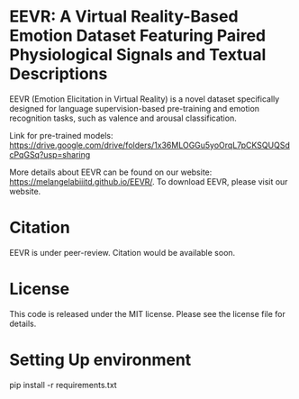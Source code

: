 # EEVR: A Virtual Reality-Based Emotion Dataset Featuring Paired Physiological Signals and Textual Descriptions

EEVR (Emotion Elicitation in Virtual Reality) is a novel dataset specifically designed for language supervision-based pre-training and emotion recognition tasks, such as valence and arousal classification. 

Link for pre-trained models: https://drive.google.com/drive/folders/1x36MLOGGu5yoOrqL7pCKSQUQSdcPqGSq?usp=sharing

More details about EEVR can be found on our website: https://melangelabiiitd.github.io/EEVR/.
To download EEVR, please visit our website.

# Citation

EEVR is under peer-review. Citation would be available soon.

# License

This code is released under the MIT license. Please see the license file for details.

# Setting Up environment

pip install -r requirements.txt
